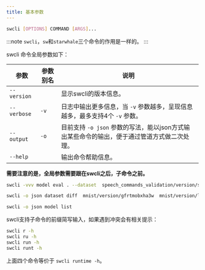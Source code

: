 ```yaml
---
title: 基本参数
---
```


```bash
swcli [OPTIONS] COMMAND [ARGS]...
```

:::note
`swcli`，`sw`和`starwhale`三个命令的作用是一样的。
:::

swcli 命令全局参数如下：

|参数|参数别名|说明|
|---|---|-----------|
|`--version`||显示swcli的版本信息。|
|`--verbose`|`-v`|日志中输出更多信息，当 `-v` 参数越多，呈现信息越多，最多支持4个 `-v` 参数。|
|`--output`|`-o`|目前支持 `-o json` 参数的写法，能以json方式输出某些命令的输出，便于通过管道方式做二次处理。|
|`--help`||输出命令帮助信息。|

**需要注意的是，全局参数需要跟在swcli之后，子命令之前。**

```bash
swcli -vvv model eval . --dataset  speech_commands_validation/version/small

swcli -o json dataset diff  mnist/version/gfrtmobxha3w  mnist/version/latest

swcli -o json model list
```

swcli支持子命令的前缀简写输入，如果遇到冲突会有相关提示：

```bash
swcli r -h
swcli ru -h
swcli run -h
swcli runt -h
```

上面四个命令等价于 `swcli runtime -h`。
